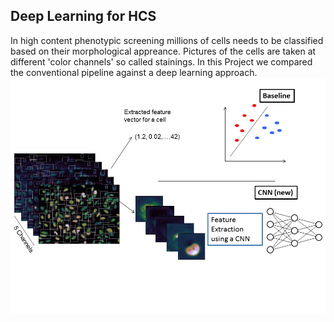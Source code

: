 ## Deep Learning for HCS

In high content phenotypic screening millions of cells needs to be classified based on their morphological appreance. Pictures of the cells are taken at different 'color channels' so called stainings. In this Project we compared the conventional pipeline against a deep learning approach. ![alt text](duerr_fig1.png)